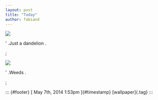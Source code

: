 ```yaml
---
layout: post
title: "Today"
author: fabiand
---
```



![](../media/85014668280_1.jpg%20)

\' .Just a dandelion .

;

![](../media/85014668280_2.jpg%20)

\' .Weeds .

;

::: {#footer}
[ May 7th, 2014 1:53pm ]{#timestamp} [wallpaper]{.tag}
:::
